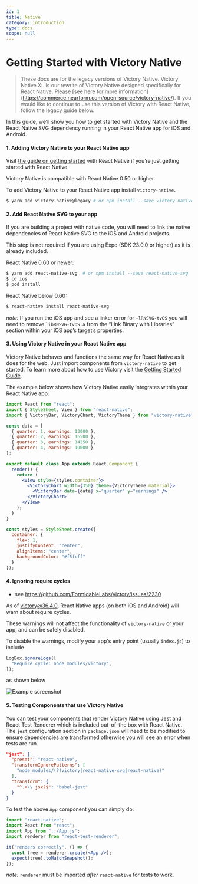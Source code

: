 ```yaml
---
id: 1
title: Native
category: introduction
type: docs
scope: null
---
```


# Getting Started with Victory Native

> These docs are for the legacy versions of Victory Native. Victory Native XL is our rewrite of Victory Native designed specifically for React Native. Please [see here for more information]
(https://commerce.nearform.com/open-source/victory-native/). If you would like to continue to use this version of Victory with React Native, follow the legacy guide below.

In this guide, we’ll show you how to get started with Victory Native and the React Native SVG dependency running in your React Native app for iOS and Android.

#### 1. Adding Victory Native to your React Native app

Visit [the guide on getting started](https://reactnative.dev/docs/getting-started) with React Native if you’re just getting started with React Native.

Victory Native is compatible with React Native 0.50 or higher.

To add Victory Native to your React Native app install `victory-native`.

```bash
$ yarn add victory-native@legacy # or npm install --save victory-native@legacy
```

#### 2. Add React Native SVG to your app

If you are building a project with native code, you will need to link the native dependencies of React Native SVG to the iOS and Android projects.

This step is not required if you are using Expo (SDK 23.0.0 or higher) as it is already included.

React Native 0.60 or newer:
```bash
$ yarn add react-native-svg  # or npm install --save react-native-svg
$ cd ios
$ pod install
```

React Native below 0.60:
```bash
$ react-native install react-native-svg
```

*note:* If you run the iOS app and see a linker error for `-lRNSVG-tvOS` you will need to remove `libRNSVG-tvOS.a` from the “Link Binary with Libraries” section within your iOS app’s target’s properties.

#### 3. Using Victory Native in your React Native app

Victory Native behaves and functions the same way for React Native as it does for the web. Just import components from `victory-native` to get started. To learn more about how to use Victory visit the [Getting Started Guide][].

The example below shows how Victory Native easily integrates within your React Native app.

```jsx
import React from "react";
import { StyleSheet, View } from "react-native";
import { VictoryBar, VictoryChart, VictoryTheme } from "victory-native";

const data = [
  { quarter: 1, earnings: 13000 },
  { quarter: 2, earnings: 16500 },
  { quarter: 3, earnings: 14250 },
  { quarter: 4, earnings: 19000 }
];

export default class App extends React.Component {
  render() {
    return (
      <View style={styles.container}>
        <VictoryChart width={350} theme={VictoryTheme.material}>
          <VictoryBar data={data} x="quarter" y="earnings" />
        </VictoryChart>
      </View>
    );
  }
}

const styles = StyleSheet.create({
  container: {
    flex: 1,
    justifyContent: "center",
    alignItems: "center",
    backgroundColor: "#f5fcff"
  }
});
```

#### 4. Ignoring require cycles

- see https://github.com/FormidableLabs/victory/issues/2230

As of victory@36.4.0, React Native apps (on both iOS and Android) will warn about require cycles.

These warnings will not affect the functionality of `victory-native` or your app, and can be safely disabled.

To disable the warnings, modify your app's entry point (usually `index.js`) to include

```js
LogBox.ignoreLogs([
  "Require cycle: node_modules/victory",
]);
```
as shown below

![Example screenshot](/require-cycles.png)


#### 5. Testing Components that use Victory Native

You can test your components that render Victory Native using Jest and React Test Renderer which is included out–of–the box with React Native. The `jest` configuration section in `package.json` will need to be modified to ensure dependencies are transformed otherwise you will see an error when tests are run.

```json
"jest": {
  "preset": "react-native",
  "transformIgnorePatterns": [
    "node_modules/(?!victory|react-native-svg|react-native)"
  ],
  "transform": {
    "^.+\\.jsx?$": "babel-jest"
  }
}
```

To test the above `App` component you can simply do:

```jsx
import "react-native";
import React from "react";
import App from "../App.js";
import renderer from "react-test-renderer";

it("renders correctly", () => {
  const tree = renderer.create(<App />);
  expect(tree).toMatchSnapshot();
});
```

*note:* `renderer` must be imported _after_ `react-native` for tests to work.

[getting started guide]: /docs/
